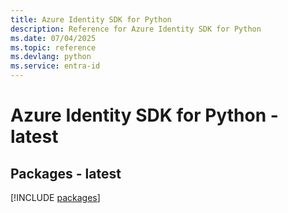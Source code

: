 ```yaml
---
title: Azure Identity SDK for Python
description: Reference for Azure Identity SDK for Python
ms.date: 07/04/2025
ms.topic: reference
ms.devlang: python
ms.service: entra-id
---
```

# Azure Identity SDK for Python - latest
## Packages - latest
[!INCLUDE [packages](identity-index.md)]